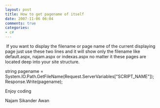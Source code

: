 ```yaml
---
layout: post
title: How to get pagename of itself
date: 2007-11-06 06:04
comments: true
categories:
- c#
---
```

 If you want to display the filename or page name of the current displaying page just use these two lines and it will show only the filename like default.aspx, najam.aspx or indexas.aspx no matter it these pages are located deep into your site structure.

string pagename = System.IO.Path.GetFileName(Request.ServerVariables["SCRIPT_NAME"]); Response.Write(pagename);

Enjoy coding

Najam Sikander Awan
